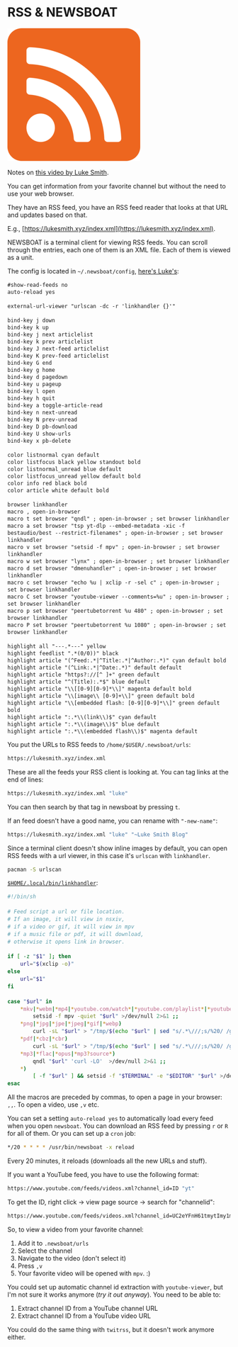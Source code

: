 # RSS & NEWSBOAT

![RSS Logo](./img/rss.png)

Notes on [this video by Luke Smith](https://youtu.be/dUFCRqs822w).

You can get information from your favorite channel but without the need to use
your web browser.

They have an RSS feed, you have an RSS feed reader that looks at that URL and
updates based on that.

E.g., [https://lukesmith.xyz/index.xml](https://lukesmith.xyz/index.xml).

NEWSBOAT is a terminal client for viewing RSS feeds. You can scroll through the
entries, each one of them is an XML file. Each of them is viewed as a unit.

The config is located in `~/.newsboat/config`, [here's
Luke's](https://github.com/LukeSmithxyz/voidrice/blob/master/.config/newsboat/config):

```
#show-read-feeds no
auto-reload yes

external-url-viewer "urlscan -dc -r 'linkhandler {}'"

bind-key j down
bind-key k up
bind-key j next articlelist
bind-key k prev articlelist
bind-key J next-feed articlelist
bind-key K prev-feed articlelist
bind-key G end
bind-key g home
bind-key d pagedown
bind-key u pageup
bind-key l open
bind-key h quit
bind-key a toggle-article-read
bind-key n next-unread
bind-key N prev-unread
bind-key D pb-download
bind-key U show-urls
bind-key x pb-delete

color listnormal cyan default
color listfocus black yellow standout bold
color listnormal_unread blue default
color listfocus_unread yellow default bold
color info red black bold
color article white default bold

browser linkhandler
macro , open-in-browser
macro t set browser "qndl" ; open-in-browser ; set browser linkhandler
macro a set browser "tsp yt-dlp --embed-metadata -xic -f bestaudio/best --restrict-filenames" ; open-in-browser ; set browser linkhandler
macro v set browser "setsid -f mpv" ; open-in-browser ; set browser linkhandler
macro w set browser "lynx" ; open-in-browser ; set browser linkhandler
macro d set browser "dmenuhandler" ; open-in-browser ; set browser linkhandler
macro c set browser "echo %u | xclip -r -sel c" ; open-in-browser ; set browser linkhandler
macro C set browser "youtube-viewer --comments=%u" ; open-in-browser ; set browser linkhandler
macro p set browser "peertubetorrent %u 480" ; open-in-browser ; set browser linkhandler
macro P set browser "peertubetorrent %u 1080" ; open-in-browser ; set browser linkhandler

highlight all "---.*---" yellow
highlight feedlist ".*(0/0))" black
highlight article "(^Feed:.*|^Title:.*|^Author:.*)" cyan default bold
highlight article "(^Link:.*|^Date:.*)" default default
highlight article "https?://[^ ]+" green default
highlight article "^(Title):.*$" blue default
highlight article "\\[[0-9][0-9]*\\]" magenta default bold
highlight article "\\[image\\ [0-9]+\\]" green default bold
highlight article "\\[embedded flash: [0-9][0-9]*\\]" green default bold
highlight article ":.*\\(link\\)$" cyan default
highlight article ":.*\\(image\\)$" blue default
highlight article ":.*\\(embedded flash\\)$" magenta default
```

You put the URLs to RSS feeds to `/home/$USER/.newsboat/urls`:

```bash
https://lukesmith.xyz/index.xml
```

These are all the feeds your RSS client is looking at. You can tag links at the
end of lines:

```bash
https://lukesmith.xyz/index.xml "luke"
```

You can then search by that tag in newsboat by pressing `t`.

If an feed doesn't have a good name, you can rename with `"-new-name"`:

```bash
https://lukesmith.xyz/index.xml "luke" "~Luke Smith Blog"
```

Since a terminal client doesn't show inline images by default, you can open RSS
feeds with a url viewer, in this case it's `urlscan` with `linkhandler`.

```bash
pacman -S urlscan
```

[`$HOME/.local/bin/linkhandler`](https://gitlab.com/LukeSmithxyz/voidrice/-/blob/master/.local/bin/linkhandler):

```bash
#!/bin/sh

# Feed script a url or file location.
# If an image, it will view in nsxiv,
# if a video or gif, it will view in mpv
# if a music file or pdf, it will download,
# otherwise it opens link in browser.

if [ -z "$1" ]; then
	url="$(xclip -o)"
else
	url="$1"
fi

case "$url" in
	*mkv|*webm|*mp4|*youtube.com/watch*|*youtube.com/playlist*|*youtube.com/shorts*|*youtu.be*|*hooktube.com*|*bitchute.com*|*videos.lukesmith.xyz*|*odysee.com*)
		setsid -f mpv -quiet "$url" >/dev/null 2>&1 ;;
	*png|*jpg|*jpe|*jpeg|*gif|*webp)
		curl -sL "$url" > "/tmp/$(echo "$url" | sed "s/.*\///;s/%20/ /g")" && nsxiv -a "/tmp/$(echo "$url" | sed "s/.*\///;s/%20/ /g")"  >/dev/null 2>&1 & ;;
	*pdf|*cbz|*cbr)
		curl -sL "$url" > "/tmp/$(echo "$url" | sed "s/.*\///;s/%20/ /g")" && zathura "/tmp/$(echo "$url" | sed "s/.*\///;s/%20/ /g")"  >/dev/null 2>&1 & ;;
	*mp3|*flac|*opus|*mp3?source*)
		qndl "$url" 'curl -LO'  >/dev/null 2>&1 ;;
	*)
		[ -f "$url" ] && setsid -f "$TERMINAL" -e "$EDITOR" "$url" >/dev/null 2>&1 || setsid -f "$BROWSER" "$url" >/dev/null 2>&1
esac
```

All the macros are preceded by commas, to open a page in your browser: `,,`. To
open a video, use `,v` etc.

You can set a setting `auto-reload yes` to automatically load every feed when
you open `newsboat`. You can download an RSS feed by pressing `r` or `R` for
all of them. Or you can set up a `cron` job:

```bash
*/20 * * * * /usr/bin/newsboat -x reload
```

Every 20 minutes, it reloads (downloads all the new URLs and stuff).

If you want a YouTube feed, you have to use the following format:

```bash
https://www.youtube.com/feeds/videos.xml?channel_id=ID "yt"
```

To get the ID, right click -> view page source -> search for "channelid":

```bash
https://www.youtube.com/feeds/videos.xml?channel_id=UC2eYFnH61tmytImy1mTYvhA "yt" "luke smith"
```

So, to view a video from your favorite channel:

1. Add it to `.newsboat/urls`
1. Select the channel
1. Navigate to the video (don't select it)
1. Press `,v`
1. Your favorite video will be opened with `mpv`. :)

You could set up automatic channel id extraction with `youtube-viewer`, but I'm
not sure it works anymore (*try it out anyway*). You need to be able to:

1. Extract channel ID from a YouTube channel URL
1. Extract channel ID from a YouTube video URL

You could do the same thing with `twitrss`, but it doesn't work anymore either.
